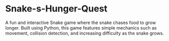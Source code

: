 # Snake-s-Hunger-Quest
A fun and interactive Snake game where the snake chases food to grow longer. Built using Python, this game features simple mechanics such as movement, collision detection, and increasing difficulty as the snake grows.
